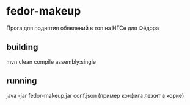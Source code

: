 # fedor-makeup
Прога для поднятия обявлений в топ на НГСе для Фёдора

## building
mvn clean compile assembly:single

## running
java -jar fedor-makeup.jar conf.json (пример конфига лежит в корне)
